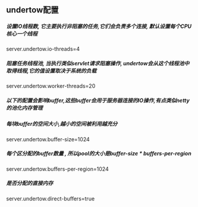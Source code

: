 ## undertow配置
##### 设置IO线程数, 它主要执行非阻塞的任务,它们会负责多个连接, 默认设置每个CPU核心一个线程
server.undertow.io-threads=4
##### 阻塞任务线程池, 当执行类似servlet请求阻塞操作, undertow会从这个线程池中取得线程,它的值设置取决于系统的负载
server.undertow.worker-threads=20
##### 以下的配置会影响buffer,这些buffer会用于服务器连接的IO操作,有点类似netty的池化内存管理
##### 每块buffer的空间大小,越小的空间被利用越充分
server.undertow.buffer-size=1024
##### 每个区分配的buffer数量 , 所以pool的大小是buffer-size * buffers-per-region
server.undertow.buffers-per-region=1024
##### 是否分配的直接内存
server.undertow.direct-buffers=true

